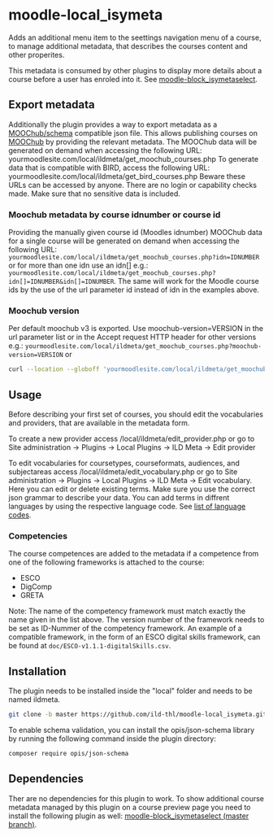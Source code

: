 # moodle-local_isymeta

Adds an additional menu item to the seettings navigation menu of a course, to manage additional metadata, that describes the courses content and other properites.

This metadata is consumed by other plugins to display more details about a course before a user has enroled into it. See [moodle-block_isymetaselect](https://github.com/ild-thl/moodle-block_isymetaselect).

## Export metadata

Additionally the plugin provides a way to export metadata as a [MOOChub/schema](https://github.com/MOOChub/schema) compatible json file.
This allows publishing courses on [MOOChub](https://moochub.org/) by providing the relevant metadata.
The MOOChub data will be generated on demand when accessing the following URL: yourmoodlesite.com/local/ildmeta/get_moochub_courses.php
To generate data that is compatible with BIRD, access the following URL: yourmoodlesite.com/local/ildmeta/get_bird_courses.php
Beware these URLs can be accessed by anyone. There are no login or capability checks made. Make sure that no sensitive data is included.

### Moochub metadata by course idnumber or course id

Providing the manually given course id (Moodles idnumber) MOOChub data for a single course will be generated on demand when accessing the following URL: `yourmoodlesite.com/local/ildmeta/get_moochub_courses.php?idn=IDNUMBER`
or for more than one idn use an idn[] e.g.:
`yourmoodlesite.com/local/ildmeta/get_moochub_courses.php?idn[]=IDNUMBER&idn[]=IDNUMBER`.
The same will work for the Moodle course ids by the use of the url parameter id instead of idn in the examples above.

### Moochub version

Per default moochub v3 is exported. Use moochub-version=VERSION in the url parameter list or in the Accept request HTTP header for other versions e.g.:
`yourmoodlesite.com/local/ildmeta/get_moochub_courses.php?moochub-version=VERSION`
or

```bash
curl --location --globoff 'yourmoodlesite.com/local/ildmeta/get_moochub_courses.php' --header 'Accept: moochub-version=3'  
```

## Usage

Before describing your first set of courses, you should edit the vocabularies and providers, that are available in the metadata form.

To create a new provider access /local/ildmeta/edit_provider.php or go to Site administration -> Plugins -> Local Plugins -> ILD Meta -> Edit provider

To edit vocabularies for coursetypes, courseformats, audiences, and subjectareas access /local/ildmeta/edit_vocabulary.php or go to Site administration -> Plugins -> Local Plugins -> ILD Meta -> Edit vocabulary. Here you can edit or delete existing terms. Make sure you use the correct json grammar to describe your data. You can add terms in diffrent languages by using the respective language code. See [list of language codes](https://en.wikipedia.org/wiki/List_of_ISO_639-1_codes).

### Competencies

The course competences are added to the metadata if a competence from one of the following frameworks is attached to the course:

* ESCO
* DigComp
* GRETA
  
Note: The name of the competency framework must match exactly the name given in the list above. The version number of the framework needs to be set as ID-Nummer of the competency framework. An example of a compatible framework, in the form of an ESCO digital skills framework, can be found at `doc/ESCO-v1.1.1-digitalSkills.csv`.

## Installation

The plugin needs to be installed inside the "local" folder and needs to be named ildmeta.

```bash
git clone -b master https://github.com/ild-thl/moodle-local_isymeta.git ildmeta
```

To enable schema validation, you can install the opis/json-schema library by running the following command inside the plugin directory:

```bash
composer require opis/json-schema
```

## Dependencies

Ther are no dependencies for this plugin to work.
To show additional course metadata managed by this plugin on a course preview page you need to install the following plugin as well:
[moodle-block_isymetaselect (master branch)](https://github.com/ild-thl/moodle-block_isymetaselect/tree/master).
